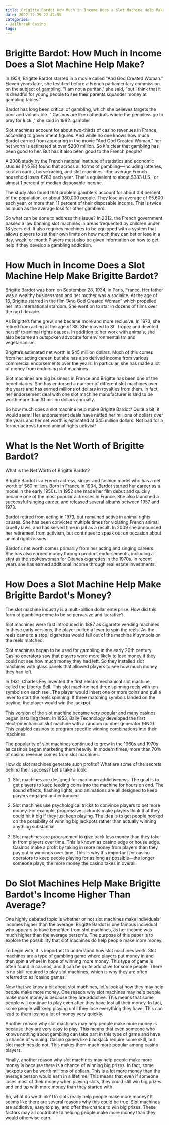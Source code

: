```yaml
---
title: Brigitte Bardot How Much in Income Does a Slot Machine Help Make
date: 2022-12-29 22:47:55
categories:
- Jailbreak Casino
tags:
---
```



#  Brigitte Bardot: How Much in Income Does a Slot Machine Help Make?

In 1954, Brigitte Bardot starred in a movie called "And God Created Woman." Eleven years later, she testified before a French parliamentary commission on the subject of gambling. "I am not a puritan," she said, "but I think that it is dreadful for young people to see their parents squander money at gambling tables."

Bardot has long been critical of gambling, which she believes targets the poor and vulnerable. " Casinos are like cathedrals where the penniless go to pray for luck ," she said in 1992. gambler

Slot machines account for about two-thirds of casino revenues in France, according to government figures. And while no one knows how much Bardot earned from appearing in the movie "And God Created Woman," her net worth is estimated at over $200 million. So it's clear that gambling has been good to her. But has it also been good to the French people?

A 2006 study by the French national institute of statistics and economic studies (INSEE) found that across all forms of gambling—including lotteries, scratch cards, horse racing, and slot machines—the average French household loses €283 each year. That's equivalent to about $383 U.S., or almost 1 percent of median disposable income.

The study also found that problem gamblers account for about 0.4 percent of the population, or about 380,000 people. They lose an average of €5,600 each year, or more than 11 percent of their disposable income. This is twice as much as the average loss for other gamblers.

So what can be done to address this issue? In 2012, the French government passed a law banning slot machines in areas frequented by children under 18 years old. It also requires machines to be equipped with a system that allows players to set their own limits on how much they can bet or lose in a day, week, or month.Players must also be given information on how to get help if they develop a gambling addiction.

#  How Much in Income Does a Slot Machine Help Make Brigitte Bardot?

Brigitte Bardot was born on September 28, 1934, in Paris, France. Her father was a wealthy businessman and her mother was a socialite. At the age of 18, Brigitte starred in the film “And God Created Woman” which propelled her into international stardom. She went on to star in dozens of films over the next decade.

As Brigitte’s fame grew, she became more and more reclusive. In 1973, she retired from acting at the age of 38. She moved to St. Tropez and devoted herself to animal rights causes. In addition to her work with animals, she also became an outspoken advocate for environmentalism and vegetarianism.

Brigitte’s estimated net worth is $45 million dollars. Much of this comes from her acting career, but she has also derived income from various commercial endorsements over the years. In particular, she has made a lot of money from endorsing slot machines.

Slot machines are big business in France and Brigitte has been one of the beneficiaries. She has endorsed a number of different slot machines over the years and has earned millions of dollars in royalties from them. In fact, her endorsement deal with one slot machine manufacturer is said to be worth more than $1 million dollars annually.

So how much does a slot machine help make Brigitte Bardot? Quite a bit, it would seem! Her endorsement deals have netted her millions of dollars over the years and her net worth is estimated at $45 million dollars. Not bad for a former actress turned animal rights activist!

#  What Is the Net Worth of Brigitte Bardot?

What is the Net Worth of Brigitte Bardot?

Brigitte Bardot is a French actress, singer and fashion model who has a net worth of $60 million. Born in France in 1934, Bardot started her career as a model in the early 1950s. In 1952 she made her film debut and quickly became one of the most popular actresses in France. She also launched a successful singing career, and released several albums between 1957 and 1973.

Bardot retired from acting in 1973, but remained active in animal rights causes. She has been convicted multiple times for violating French animal cruelty laws, and has served time in jail as a result. In 2009 she announced her retirement from activism, but continues to speak out on occasion about animal rights issues.

Bardot's net worth comes primarily from her acting and singing careers. She has also earned money through product endorsements, including a stint as the spokeswoman for Gitanes cigarettes in the 1970s. In recent years she has earned additional income through real estate investments.

#  How Does a Slot Machine Help Make Brigitte Bardot's Money?

The slot machine industry is a multi-billion dollar enterprise. How did this form of gambling come to be so pervasive and lucrative?

Slot machines were first introduced in 1887 as cigarette vending machines. In these early versions, the player pulled a lever to spin the reels. As the reels came to a stop, cigarettes would fall out of the machine if symbols on the reels matched.

Slot machines began to be used for gambling in the early 20th century. Casino operators saw that players were more likely to lose money if they could not see how much money they had left. So they installed slot machines with glass panels that allowed players to see how much money they had left.

In 1931, Charles Fey invented the first electromechanical slot machine, called the Liberty Bell. This slot machine had three spinning reels with ten symbols on each reel. The player would insert one or more coins and pull a lever to start the reels spinning. If three matching symbols landed on the payline, the player would win the jackpot.

This version of the slot machine became very popular and many casinos began installing them. In 1953, Bally Technology developed the first electromechanical slot machine with a random number generator (RNG). This enabled casinos to program specific winning combinations into their machines.

The popularity of slot machines continued to grow in the 1960s and 1970s as casinos began marketing them heavily. In modern times, more than 70% of casino revenue comes from slot machines.

How do slot machines generate such profits? What are some of the secrets behind their success? Let's take a look:

1) Slot machines are designed for maximum addictiveness. The goal is to get players to keep feeding coins into the machine for hours on end. The sound effects, flashing lights, and animations are all designed to keep players engaged and entranced.

2) Slot machines use psychological tricks to convince players to bet more money. For example, progressive jackpots make players think that they could hit it big if they just keep playing. The idea is to get people hooked on the possibility of winning big jackpots rather than actually winning anything substantial.

3) Slot machines are programmed to give back less money than they take in from players over time. This is known as casino edge or house edge. Casinos make a profit by taking in more money from players than they pay out in winnings over time. This is why it's important for casino operators to keep people playing for as long as possible—the longer someone plays, the more money the casino takes in overall!

#  Do Slot Machines Help Make Brigitte Bardot's Income Higher Than Average?

One highly debated topic is whether or not slot machines make individuals' incomes higher than the average. Brigitte Bardot is one famous individual who appears to have benefited from slot machines, as her income was much higher than the average person's. The purpose of this paper is to explore the possibility that slot machines do help people make more money.

To begin with, it is important to understand how slot machines work. Slot machines are a type of gambling game where players put money in and then spin a wheel in hope of winning more money. This type of game is often found in casinos, and it can be quite addictive for some people. There is no skill required to play slot machines, which is why they are often referred to as 'casino games.'

Now that we know a bit about slot machines, let's look at how they may help people make more money. One reason why slot machines may help people make more money is because they are addictive. This means that some people will continue to play even after they have lost all their money. In fact, some people will keep playing until they lose everything they have. This can lead to them losing a lot of money very quickly.

Another reason why slot machines may help people make more money is because they are very easy to play. This means that even someone who knows nothing about gambling can take part in this type of game and have a chance of winning. Casino games like blackjack require some skill, but slot machines do not. This makes them much more popular among casino players.

Finally, another reason why slot machines may help people make more money is because there is a chance of winning big prizes. In fact, some jackpots can be worth millions of dollars. This is a lot more money than the average person would earn in a lifetime. This means that even if someone loses most of their money when playing slots, they could still win big prizes and end up with more money than they started with.

So, what do we think? Do slots really help people make more money? It seems like there are several reasons why this could be true. Slot machines are addictive, easy to play, and offer the chance to win big prizes. These factors may all contribute to helping people make more money than they would otherwise earn.
